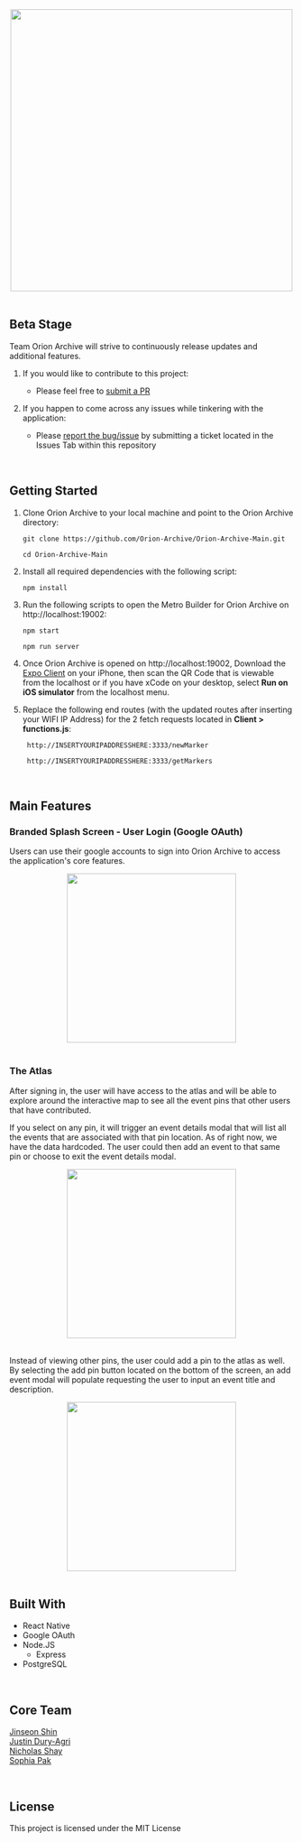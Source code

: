 <div align="center">
<img src="./client/assets/orion-readme-logo.png" width=500px>
</div>

<br>

## Beta Stage

Team Orion Archive will strive to continuously release updates and additional features.

1. If you would like to contribute to this project:

   - Please feel free to <a href="https://github.com/Orion-Archive/Orion-Archive-Main/pulls">submit a PR</a>

2. If you happen to come across any issues while tinkering with the application:
   - Please <a href="https://github.com/Orion-Archive/Orion-Archive-Main/issues">report the bug/issue</a> by submitting a ticket located in the Issues Tab within this repository

<br>

## Getting Started

1.  Clone Orion Archive to your local machine and point to the Orion Archive directory:

        git clone https://github.com/Orion-Archive/Orion-Archive-Main.git

        cd Orion-Archive-Main

2.  Install all required dependencies with the following script:

        npm install

3.  Run the following scripts to open the Metro Builder for Orion Archive on http://localhost:19002:

        npm start

        npm run server

4.  Once Orion Archive is opened on http://localhost:19002, Download the <a href="https://expo.io/tools">Expo Client</a> on your iPhone, then scan the QR Code that is viewable from the localhost or if you have xCode on your desktop, select <strong>Run on iOS simulator</strong> from the localhost menu.

5.  Replace the following end routes (with the updated routes after inserting your WIFI IP Address) for the 2 fetch requests located in <strong>Client > functions.js</strong>:

         http://INSERTYOURIPADDRESSHERE:3333/newMarker

         http://INSERTYOURIPADDRESSHERE:3333/getMarkers

<br>

## Main Features

### Branded Splash Screen - User Login (Google OAuth)

Users can use their google accounts to sign into Orion Archive to access the application's core features.

<center>
<img src="./client/assets/googleoauth.gif" width=300px>
</center>

<br>

### The Atlas

After signing in, the user will have access to the atlas and will be able to explore around the interactive map to see all the event pins that other users that have contributed.

If you select on any pin, it will trigger an event details modal that will list all the events that are associated with that pin location. As of right now, we have the data hardcoded. The user could then add an event to that same pin or choose to exit the event details modal.

<center>
	<img src="./client/assets/displaymodal.gif" width=300px>
</center>

<br>

Instead of viewing other pins, the user could add a pin to the atlas as well. By selecting the add pin button located on the bottom of the screen, an add event modal will populate requesting the user to input an event title and description.

<center>
	<img src="./client/assets/addpin.gif" width=300px>
</center>

<br>

## Built With

- React Native
- Google OAuth
- Node.JS
  - Express
- PostgreSQL

<br>

## Core Team

<a href="https://github.com/wlstjs">Jinseon Shin</a>
<br>
<a href="https://github.com/JustinD-A">Justin Dury-Agri</a>
<br>
<a href="https://github.com/nicholasjs">Nicholas Shay</a>
<br>
<a href="https://github.com/sophiapak">Sophia Pak</a>

<br>

## License

This project is licensed under the MIT License
